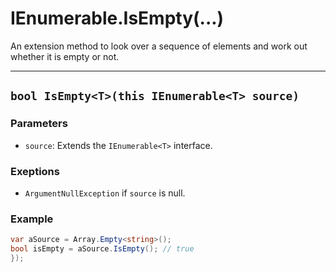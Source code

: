 # IEnumerable<T>.IsEmpty(...)

An extension method to look over a sequence of elements and work out whether it is empty or not.

---
## `bool IsEmpty<T>(this IEnumerable<T> source)`

### Parameters

* `source`: Extends the `IEnumerable<T>` interface.

### Exeptions

* `ArgumentNullException` if `source` is null.

### Example

```csharp
var aSource = Array.Empty<string>();
bool isEmpty = aSource.IsEmpty(); // true
});
```